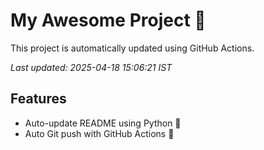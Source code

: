 # My Awesome Project 🚀

This project is automatically updated using GitHub Actions.

_Last updated: 2025-04-18 15:06:21 IST_

## Features
- Auto-update README using Python 🐍
- Auto Git push with GitHub Actions 🤖
